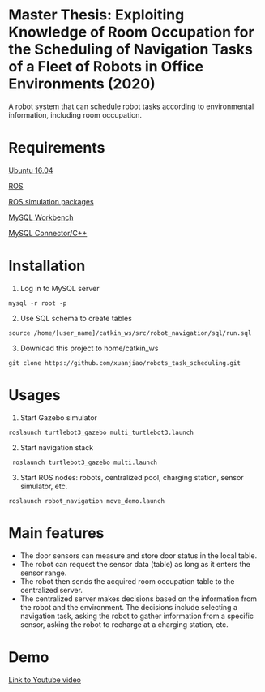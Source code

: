 # Master Thesis: Exploiting Knowledge of Room Occupation for the Scheduling of Navigation Tasks of a Fleet of Robots in Office Environments (2020)

A robot system that can schedule robot tasks according to environmental information, including room occupation.

# Requirements
[Ubuntu 16.04](https://ubuntu.com/tutorials/install-ubuntu-desktop-1604#1-overview)

[ROS](https://emanual.robotis.com/docs/en/platform/turtlebot3/quick-start/)

[ROS simulation packages](https://emanual.robotis.com/docs/en/platform/turtlebot3/simulation/)

[MySQL Workbench](https://dev.mysql.com/downloads/workbench/)

[MySQL Connector/C++](https://dev.mysql.com/doc/dev/connector-cpp/8.0/)
# Installation

1. Log in to MySQL server 

`mysql -r root -p`

2. Use SQL schema to create tables

`source /home/[user_name]/catkin_ws/src/robot_navigation/sql/run.sql`

3. Download this project to home/catkin_ws
    
    
```
git clone https://github.com/xuanjiao/robots_task_scheduling.git
```

# Usages
1.  Start Gazebo simulator

`roslaunch turtlebot3_gazebo multi_turtlebot3.launch`

2.  Start navigation stack

` roslaunch turtlebot3_gazebo multi.launch`

3.  Start ROS nodes: robots, centralized pool, charging station, sensor simulator, etc.

`roslaunch robot_navigation move_demo.launch`

# Main features
-   The door sensors can measure and store door status in the local table.
-   The robot can request the sensor data (table) as long as it enters the sensor range.
-   The robot then sends the acquired room occupation table to the centralized server.
-   The centralized server makes decisions based on the information from the robot and the environment. The decisions include selecting a navigation task, asking the robot to gather information from a specific sensor, asking the robot to recharge at a charging station, etc.

# Demo

[Link to Youtube video](https://youtu.be/Y7iX4Zc0Ej4)
